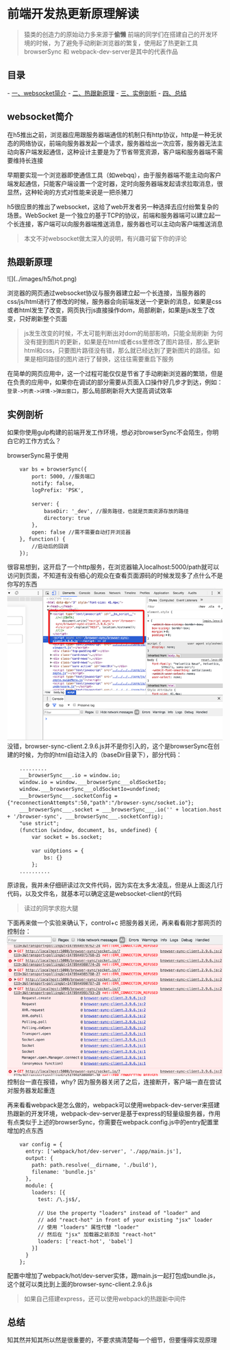 # 前端开发热更新原理解读
> 猿类的创造力的原始动力多来源于**偷懒**
> 前端的同学们在搭建自己的开发环境的时候，为了避免手动刷新浏览器的繁复，使用起了热更新工具
> browserSync 和 webpack-dev-server是其中的代表作品

<h2>目录</h2>
- <a href="#1">一、websocket简介</a>
- <a href="#2">二、热跟新原理</a>
- <a href="#3">三、实例剖析</a>
- <a href="#4">四、总结</a>

<h2 id='1'>websocket简介</h2>
在h5推出之前，浏览器应用跟服务器端通信的机制只有http协议，http是一种无状态的网络协议，前端向服务器发起一个请求，服务器给出一次应答，服务器无法主动向客户端发起通信，这种设计主要是为了节省带宽资源，客户端和服务器端不需要维持长连接

早期要实现一个浏览器即使通信工具（如webqq），由于服务器端不能主动向客户端发起通信，只能客户端设置一个定时器，定时向服务器端发起请求拉取消息，很显然，这种轮询的方式对性能来说是一把杀猪刀

h5很应景的推出了websocket，这给了web开发者另一种选择去应付纷繁复杂的场景。WebSocket 是一个独立的基于TCP的协议，前端和服务器端可以建立起一个长连接，客户端可以向服务器端推送消息，服务器也可以主动向客户端推送消息
> 本文不对websocket做太深入的说明，有兴趣可留下你的评论

<h2 id='2'>热跟新原理</h2>
![](../images/h5/hot.png)

浏览器的网页通过websocket协议与服务器建立起一个长连接，当服务器的css/js/html进行了修改的时候，服务器会向前端发送一个更新的消息，如果是css或者html发生了改变，网页执行js直接操作dom，局部刷新，如果是js发生了改变，只好刷新整个页面
> js发生改变的时候，不太可能判断出对dom的局部影响，只能全局刷新
> 为何没有提到图片的更新，如果是在html或者css里修改了图片路径，那么更新html和css，只要图片路径没有错，那么就已经达到了更新图片的路径。如果是相同路径的图片进行了替换，这往往需要重启下服务

在简单的网页应用中，这一个过程可能仅仅是节省了手动刷新浏览器的繁琐，但是在负责的应用中，如果你在调试的部分需要从页面入口操作好几步才到达，例如：`登录->列表->详情->弹出窗口`，那么局部刷新将大大提高调试效率

<h2 id='3'>实例剖析</h2>
如果你使用gulp构建的前端开发工作环境，想必对browserSync不会陌生，你明白它的工作方式么？

browserSync易于使用
```
    var bs = browserSync({
        port: 5000, //服务端口
        notify: false,
        logPrefix: 'PSK',
        
        server: {
            baseDir: '_dev', //服务路径，也就是页面资源存放的路径
            directory: true
        },
        open: false //需不需要自动打开浏览器
    }, function() {
        //启动后的回调
    });
```
很容易想到，这开启了一个http服务，在浏览器输入localhost:5000/path就可以访问到页面，不知道有没有细心的观众在查看页面源码的时候发现多了点什么不是你写的东西
![](../images/h5/browserSync.png)
没错，browser-sync-client.2.9.6.js并不是你引入的，这个是browserSync在创建的时候，为你的html自动注入的（baseDir目录下），部分代码：
```
    .........
    ___browserSync___.io = window.io;
    window.io = window.___browserSync___oldSocketIo;
    window.___browserSync___oldSocketIo=undefined;
    ___browserSync___.socketConfig = {"reconnectionAttempts":50,"path":"/browser-sync/socket.io"};
    ___browserSync___.socket = ___browserSync___.io('' + location.host + '/browser-sync', ___browserSync___.socketConfig);
    "use strict";
    (function (window, document, bs, undefined) {
        var socket = bs.socket;

        var uiOptions = {
            bs: {}
        };
    ..........
```
原谅我，我并未仔细研读过次文件代码，因为实在太多太凌乱，但是从上面这几行代码，以及文件名，就基本可以确定这是websocket-client的代码
> 读过的同学求抱大腿

下面再来做一个实验来确认下，control+c 把服务器关闭，再来看看刚才那网页的控制台：
![](../images/h5/browserSync-sep.png)
控制台一直在报错，why? 因为服务器关闭了之后，连接断开，客户端一直在尝试对服务器发起重连

再来看看webpack是怎么做的，webpack可以使用webpack-dev-server来搭建热跟新的开发环境，webpack-dev-server是基于express的轻量级服务器，作用有点类似于上述的browserSync，你需要在webpack.config.js中的entry配置里增加的点东西
```
    var config = {
      entry: ['webpack/hot/dev-server', './app/main.js'], 
      output: {
        path: path.resolve(__dirname, './build'),
        filename: 'bundle.js'
      },
      module: {
        loaders: [{
          test: /\.js$/,

          // Use the property "loaders" instead of "loader" and 
          // add "react-hot" in front of your existing "jsx" loader
          // 使用 "loaders" 属性代替 "loader"
          // 然后在 "jsx" 加载器之前添加 "react-hot" 
          loaders: ['react-hot', 'babel']
        }]
      }
    };

```
配置中增加了webpack/hot/dev-server实体，跟main.js一起打包成bundle.js，这个就可以类比到上面的browser-sync-client.2.9.6.js
> 如果自己搭建express，还可以使用webpack的热跟新中间件

<h2 id='4'>总结</h2>
知其然并知其所以然是很重要的，不要求搞清楚每一个细节，但要懂得实现原理





